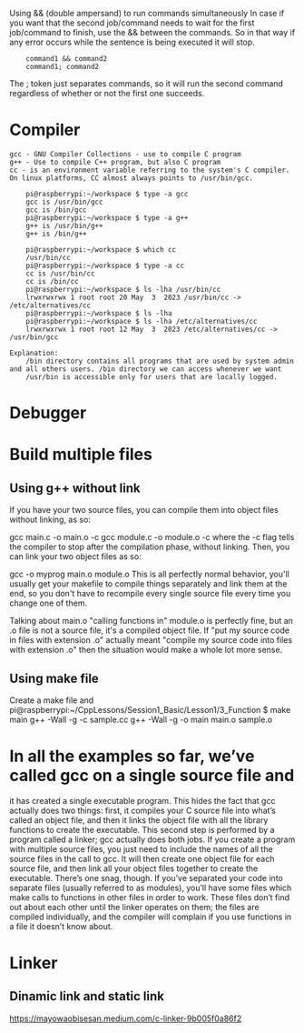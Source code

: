 

Using && (double ampersand) to run commands simultaneously
In case if you want that the second job/command needs to wait for the first job/command to finish, use the && between the commands. So in that way if any error occurs while the sentence is being executed it will stop.

```
    command1 && command2
    command1; command2
```

The ; token just separates commands, so it will run the second command regardless of whether or not the first one succeeds.

# Compiler
    gcc - GNU Compiler Collections - use to compile C program
    g++ - Use to compile C++ program, but also C program
    cc - is an environment variable referring to the system's C compiler. On linux platforms, CC almost always points to /usr/bin/gcc.

        pi@raspberrypi:~/workspace $ type -a gcc
        gcc is /usr/bin/gcc
        gcc is /bin/gcc
        pi@raspberrypi:~/workspace $ type -a g++
        g++ is /usr/bin/g++
        g++ is /bin/g++

        pi@raspberrypi:~/workspace $ which cc
        /usr/bin/cc
        pi@raspberrypi:~/workspace $ type -a cc
        cc is /usr/bin/cc
        cc is /bin/cc
        pi@raspberrypi:~/workspace $ ls -lha /usr/bin/cc
        lrwxrwxrwx 1 root root 20 May  3  2023 /usr/bin/cc -> /etc/alternatives/cc
        pi@raspberrypi:~/workspace $ ls -lha 
        pi@raspberrypi:~/workspace $ ls -lha /etc/alternatives/cc
        lrwxrwxrwx 1 root root 12 May  3  2023 /etc/alternatives/cc -> /usr/bin/gcc
        
    Explanation:
        /bin directory contains all programs that are used by system admin and all others users. /bin directory we can access whenever we want
        /usr/bin is accessible only for users that are locally logged.
# Debugger

# Build multiple files

## Using g++ without link
If you have your two source files, you can compile them into object files without linking, as so:

gcc main.c -o main.o -c
gcc module.c -o module.o -c
where the -c flag tells the compiler to stop after the compilation phase, without linking. Then, you can link your two object files as so:

gcc -o myprog main.o module.o
This is all perfectly normal behavior, you'll usually get your makefile to compile things separately and link them at the end, so you don't have to recompile every single source file every time you change one of them.

Talking about main.o "calling functions in" module.o is perfectly fine, but an .o file is not a source file, it's a compiled object file. If "put my source code in files with extension .o" actually meant "compile my source code into files with extension .o" then the situation would make a whole lot more sense.

## Using make file
Create a make file and 
pi@raspberrypi:~/CppLessons/Session1_Basic/Lesson1/3_Function $ make main
g++ -Wall -g -c sample.cc
g++ -Wall -g -o main main.o sample.o

# In all the examples so far, we’ve called gcc on a single source file and
it has created a single executable program. This hides the fact that gcc
actually does two things: first, it compiles your C source file into what’s
called an object file, and then it links the object file with all the library
functions to create the executable. This second step is performed by a
program called a linker; gcc actually does both jobs.
If you create a program with multiple source files, you just need to
include the names of all the source files in the call to gcc. It will then
create one object file for each source file, and then link all your object
files together to create the executable.
There’s one snag, though. If you’ve separated your code into separate
files (usually referred to as modules), you’ll have some files which
make calls to functions in other files in order to work. These files don’t
find out about each other until the linker operates on them; the files
are compiled individually, and the compiler will complain if you use
functions in a file it doesn’t know about.

# Linker
## Dinamic link and static link
https://mayowaobisesan.medium.com/c-linker-9b005f0a86f2